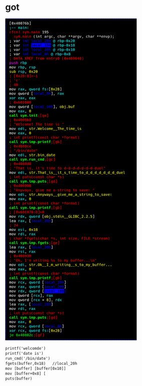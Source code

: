 # got



![](../.gitbook/assets/image.png)

```text
printf('welcomde')
printf('date is')
run_cmd('/bin/date')
fgets(buffer,0x18)   //local_20h
mov [buffer] [buffer[0x10]]
mov [buffer+0x8] [
puts(buffer)
```

